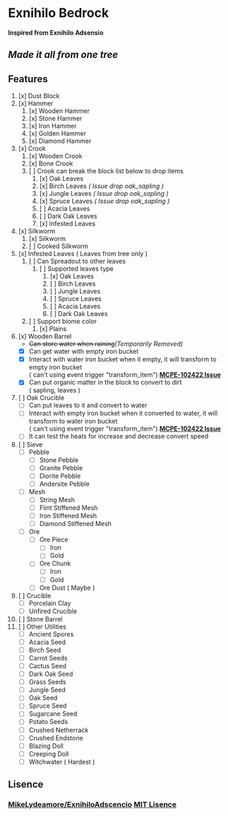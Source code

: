 # Exnihilo Bedrock
<b>Inspired from Exnihilo Adsensio</b><br>
## *Made it all from one tree*

## Features
1. [x] Dust Block
2. [x] Hammer
	1. [x] Wooden Hammer
	2. [x] Stone Hammer
	3. [x] Iron Hammer
	4. [x] Golden Hammer
	5. [x] Diamond Hammer
3. [x] Crook
	1. [x] Wooden Crook 
	2. [x] Bone Crook
	3. [ ] Crook can break the block list below to drop items
		1. [x] Oak Leaves
		2. [x] Birch Leaves <em>( Issue drop oak_sapling )</em>
		3. [x] Jungle Leaves <em>( Issue drop oak_sapling )</em>
		4. [x] Spruce Leaves <em>( Issue drop oak_sapling )</em>
		5. [ ] Acacia Leaves 
		6. [ ] Dark Oak Leaves 
		7. [x] Infested Leaves
4. [x] Silkworm 
	1. [x] Silkworm
	2. [ ] Cooked Silkworm
5. [x] Infested Leaves ( Leaves from tree only )
	1. [ ] Can Spreadout to other leaves
		1. [ ] Supported leaves type
			1. [x] Oak Leaves 
			2. [ ] Birch Leaves
			3. [ ] Jungle Leaves
			4. [ ] Spruce Leaves
			5. [ ] Acacia Leaves
			6. [ ] Dark Oak Leaves
	2. [ ] Support biome color 
		1. [x] Plains
6. [x] Wooden Barrel
	- <s>Can store water when raining</s><em>(Temporarily Removed)</em>
	- [x] Can get water with empty iron bucket
	- [x] Interact with water iron bucket when it empty, it will transform to empty iron bucket<br>
	( can't using event trigger "transform_item") <b>[MCPE-102422 Issue](https://bugs.mojang.com/browse/MCPE-102422)</b>
	- [x] Can put organic matter in the block to convert to dirt<br>
	( sapling, leaves )
7. [ ] Oak Crucible
	- [ ] Can put leaves to it and convert to water
	- [ ] Interact with empty iron bucket when it converted to water, it will transform to water iron bucket<br>
	( can't using event trigger "transform_item") <b>[MCPE-102422 Issue](https://bugs.mojang.com/browse/MCPE-102422)</b>
	- [ ] It can test the heats for increase and decrease convert speed
8. [ ] Sieve
	- [ ] Pebble
		- [ ] Stone Pebble 
		- [ ] Granite Pebble 
		- [ ] Diorite Pebble 
		- [ ] Andersite Pebble
	- [ ] Mesh 
		- [ ] String Mesh 
		- [ ] Flint Stiffened Mesh 
		- [ ] Iron Stiffened Mesh
		- [ ] Diamond Stiffened Mesh
	- [ ] Ore 
		- [ ] Ore Piece
			- [ ] Iron
			- [ ] Gold
		- [ ] Ore Chunk
			- [ ] Iron
			- [ ] Gold
		- [ ] Ore Dust ( Maybe )
9. [ ] Crucible
	- [ ] Porcelain Clay
	- [ ] Unfired Crucible
10. [ ] Stone Barrel
11. [ ] Other Utilities
	- [ ] Ancient Spores
	- [ ] Acacia Seed
	- [ ] Birch Seed
	- [ ] Carrot Seeds
	- [ ] Cactus Seed
	- [ ] Dark Oak Seed
	- [ ] Grass Seeds
	- [ ] Jungle Seed
	- [ ] Oak Seed
	- [ ] Spruce Seed
	- [ ] Sugarcane Seed
	- [ ] Potato Seeds
	- [ ] Crushed Netherrack
	- [ ] Crushed Endstone
	- [ ] Blazing Doll
	- [ ] Creeping Doll
	- [ ] Witchwater ( Hardest )

## Lisence
### <u>MikeLydeamore/ExnihiloAdscencio</u> <b>[MIT Lisence](https://github.com/MikeLydeamore/ExnihiloAdscencio/LISENCE)</b>